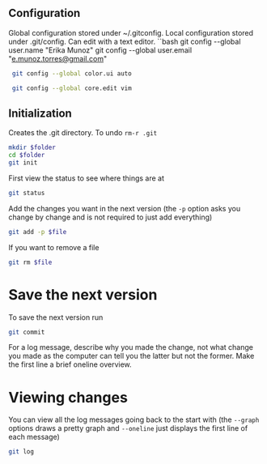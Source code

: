 ## Configuration

Global configuration stored under ~/.gitconfig. Local configuration stored under .git/config. Can edit with a text editor.
``bash
 git config --global user.name "Erika Munoz" 
 git config --global user.email "e.munoz.torres@gmail.com" 
    
```bash
 git config --global color.ui auto 
```
```bash
 git config --global core.edit vim
```
## Initialization
Creates the .git directory. To undo `rm-r .git`
```bash
mkdir $folder
cd $folder
git init
```

First view the status to see where things are at

```bash
git status
```

Add the changes you want in the next version (the `-p` option asks you change by change and is not required to just add everything)

```bash
git add -p $file
```

If you want to remove a file

```bash
git rm $file
```

# Save the next version

To save the next version run

```bash
git commit
```

For a log message, describe why you made the change, not what change you made as the computer can tell you the latter but not the former. Make the first line a brief oneline overview.
# Viewing changes

You can view all the log messages going back to the start with (the `--graph` options draws a pretty graph and `--oneline` just displays the first line of each message)

```bash
git log
```
